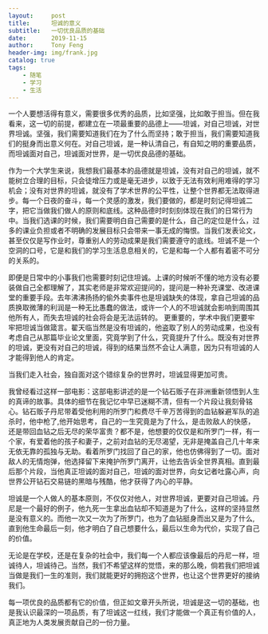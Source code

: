 ```yaml
---
layout:     post
title:      坦诚的意义
subtitle:   一切优良品质的基础
date:       2019-11-15
author:     Tony Feng
header-img: img/frank.jpg
catalog: true
tags:
    - 随笔
    - 学习
    - 生活
---
```


一个人要想活得有意义，需要很多优秀的品质，比如坚强，比如敢于担当。但在我看来，这一切的前提，都建立在一项最重要的品德上——坦诚，对自己坦诚，对世界坦诚。坚强，我们需要知道我们在为了什么而坚持；敢于担当，我们需要知道我们的挺身而出意义何在。对自己坦诚，是一种认清自己，有自知之明的重要品质，而坦诚面对自己，坦诚面对世界，是一切优良品德的基础。

作为一个大学生来说，我想我们最基本的品德就是坦诚，没有对自己的坦诚，就不能树立合理的目标，只会徒增压力或是毫无进步，以致于无法有效利用难得的学习机会；没有对世界的坦诚，就没有了学术世界的公平性，让整个世界都无法取得进步。每一个日夜的奋斗，每一个灵感的激发，我们要做的，都是时刻记得坦诚二字，把它当做我们做人的原则和底线。这种品德时时刻刻体现在我们的日常行为中。当我们选课的时候，我们需要明白自己需要的是什么，自己的定位是什么，过多的课业负担或者不明确的发展目标只会带来一事无成的悔恨。当我们发表论文，甚至仅仅是写作业时，尊重别人的劳动成果是我们需要遵守的底线。坦诚不是一个空洞的口号，它是和我们的学习生活息息相关的，它是和每一个人都有着密不可分的关系的。

即便是日常中的小事我们也需要时刻记住坦诚。上课的时候听不懂的地方没有必要装做自己全都理解了，其实老师是非常欢迎提问的，提问是一种补充课堂、改进课堂的重要手段。去年沸沸扬扬的偷外卖事件也是坦诚缺失的体现，拿自己坦诚的品质换取微薄的利润是一种无比愚蠢的做法，或许一个人的不坦诚就会影响到周围其他所有人，而失去坦诚的社会将会是无法运转的。
更重要的，学术中我们更要牢牢把坦诚当做箴言。翟天临当然是没有坦诚的，他盗取了别人的劳动成果，也没有考虑自己从那篇毕业论文里面，究竟学到了什么，究竟提升了什么。既没有对世界的坦诚，更没有对自己的坦诚，得到的结果当然不会让人满意，因为只有坦诚的人才能得到他人的肯定。

当我们走入社会，独自面对这个错综复杂的世界时，坦诚显得更加可贵。

我曾经看过这样一部电影：这部电影讲述的是一个钻石贩子在非洲重新领悟到人生的真谛的故事。具体的细节在我记忆中早已迷糊不清，但有一个片段让我刻骨铭心。钻石贩子丹尼带着受他利用的所罗门和费尽千辛万苦得到的血钻躲避军队的追杀时，他中枪了,他开始思考，自己的一生究竟是为了什么，是击败敌人的快感，还是带回血钻之后无尽的荣华富贵？都不是，他想要的仅仅是和所罗门一样，有一个家，有爱着他的孩子和妻子，之前对血钻的无尽渴望，无非是掩盖自己几十年来无依无靠的孤独与无助。看着所罗门找回了自己的家，他也仿佛得到了一切。面对敌人的无情炮弹，他选择留下来掩护所罗门离开，让他去告诉全世界真相。直到最后那个片段，当他真正坦诚的面对自己，坦诚的面对世界，向女记者吐露心声，向世界公开钻石交易链的黑暗与残酷，他才获得了内心的平静。

坦诚是一个人做人的基本原则，不仅仅对他人，对世界坦诚，更要对自己坦诚。丹尼是一个最好的例子，他九死一生拿出血钻却不知道是为了什么，这样的坚持显然是没有意义的。而他一次又一次为了所罗门，也为了血钻挺身而出又是为了什么, 直到他生命最后一刻，他才明白了自己想要什么，最后以生命为代价，实现了自己的价值。

无论是在学校，还是在复杂的社会中，我们每一个人都应该像最后的丹尼一样，坦诚待人，坦诚待己。当然，我们不希望这样的觉悟，来的那么晚，倘若我们把坦诚当做是我们一生的准则，我们就能更好的拥抱这个世界，也让这个世界更好的接纳我们。

每一项优良的品质都有它的价值，但正如文章开头所说，坦诚是这一切的基础，也是我认识最深的一项品质，有了坦诚这一红线，我们才能做一个真正有价值的人，真正地为人类发展贡献自己的一份力量。
